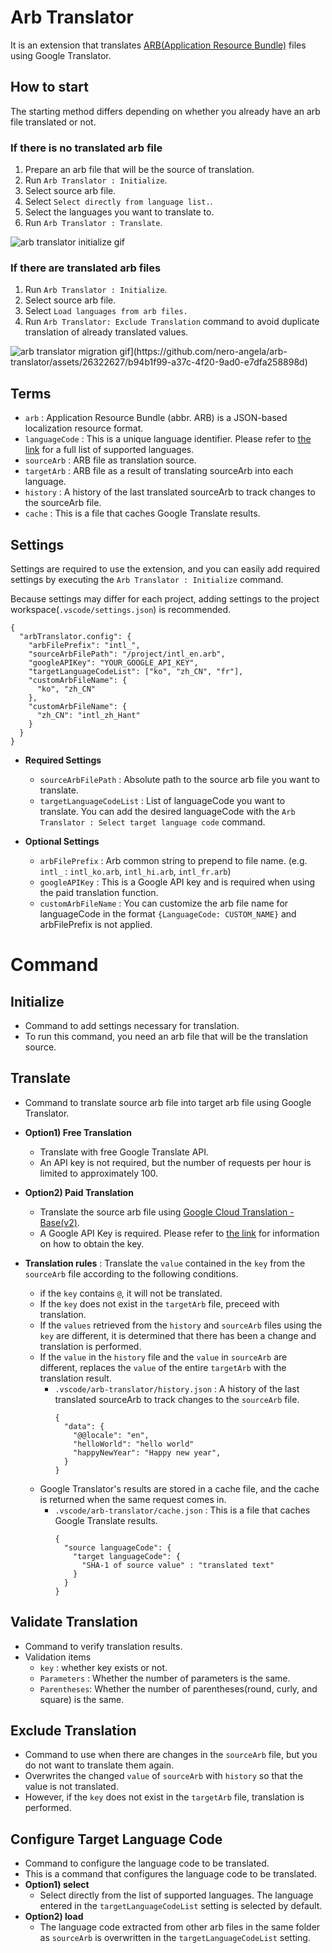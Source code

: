 # Arb Translator
It is an extension that translates [ARB(Application Resource Bundle)](https://github.com/google/app-resource-bundle/wiki/ApplicationResourceBundleSpecification) files using Google Translator.

## How to start
The starting method differs depending on whether you already have an arb file translated or not.

### If there is no translated arb file
1. Prepare an arb file that will be the source of translation.
1. Run `Arb Translator : Initialize`.
1. Select source arb file.
1. Select `Select directly from language list.`.
1. Select the languages you want to translate to.
1. Run `Arb Translator : Translate`.

<img src="https://github.com/nero-angela/arb-translator/assets/26322627/0e65908d-f4de-4924-aaab-fa1454831f20" alt="arb translator initialize gif"/>


### If there are translated arb files
1. Run `Arb Translator : Initialize`.
1. Select source arb file.
1. Select `Load languages from arb files.`
1. Run `Arb Translator: Exclude Translation` command to avoid duplicate translation of already translated values.

<img src="https://github.com/nero-angela/arb-translator/assets/26322627/6858cfe2-4985-4116-a148-c19b678d02e2" alt="arb translator migration gif](https://github.com/nero-angela/arb-translator/assets/26322627/b94b1f99-a37c-4f20-9ad0-e7dfa258898d)" />

## Terms
- `arb` : Application Resource Bundle (abbr. ARB) is a JSON-based localization resource format.
- `languageCode` : This is a unique language identifier. Please refer to [the link](https://gist.github.com/nero-angela/37984030bcc5dd0e62dc3143bb8c053d) for a full list of supported languages.
- `sourceArb` : ARB file as translation source.
- `targetArb` : ARB file as a result of translating sourceArb into each language.
- `history` : A history of the last translated sourceArb to track changes to the sourceArb file.
- `cache` : This is a file that caches Google Translate results.

## Settings
Settings are required to use the extension, and you can easily add required settings by executing the `Arb Translator : Initialize` command.

Because settings may differ for each project, adding settings to the project workspace(`.vscode/settings.json`) is recommended.
  ```
  {
    "arbTranslator.config": {
      "arbFilePrefix": "intl_",
      "sourceArbFilePath": "/project/intl_en.arb",
      "googleAPIKey": "YOUR_GOOGLE_API_KEY",
      "targetLanguageCodeList": ["ko", "zh_CN", "fr"],
      "customArbFileName": {
        "ko", "zh_CN"
      },
      "customArbFileName": {
        "zh_CN": "intl_zh_Hant"
      }
    }
  }
  ```
- **Required Settings**
  - `sourceArbFilePath` : Absolute path to the source arb file you want to translate.
  - `targetLanguageCodeList` : List of languageCode you want to translate. You can add the desired languageCode with the `Arb Translator : Select target language code` command.

- **Optional Settings**
  - `arbFilePrefix` : Arb common string to prepend to file name. (e.g. `intl_` : `intl_ko.arb`, `intl_hi.arb`, `intl_fr.arb`)
  - `googleAPIKey` : This is a Google API key and is required when using the paid translation function.
  - `customArbFileName` : You can customize the arb file name for languageCode in the format `{LanguageCode: CUSTOM_NAME}` and arbFilePrefix is not applied.


# Command

## Initialize
- Command to add settings necessary for translation.
- To run this command, you need an arb file that will be the translation source.

## Translate
- Command to translate source arb file into target arb file using Google Translator.
- **Option1) Free Translation**
  - Translate with free Google Translate API.
  - An API key is not required, but the number of requests per hour is limited to approximately 100.
- **Option2) Paid Translation**
  - Translate the source arb file using [Google Cloud Translation - Base(v2)](https://cloud.google.com/translate/docs/basic/translating-text).
  - A Google API Key is required. Please refer to [the link](https://cloud.google.com/translate/docs/setup) for information on how to obtain the key.

- **Translation rules** : Translate the `value` contained in the `key` from the `sourceArb` file according to the following conditions.
  - if the `key` contains `@`, it will not be translated.
  - If the `key` does not exist in the `targetArb` file, preceed with translation.
  - If the `values` retrieved from the `history` and `sourceArb` files using the `key` are different, it is determined that there has been a change and translation is performed.
  - If the `value` in the `history` file and the `value` in `sourceArb` are different, replaces the `value` of the entire `targetArb` with the translation result.
    - `.vscode/arb-translator/history.json` : A history of the last translated sourceArb to track changes to the `sourceArb` file.
      ```
      {
        "data": {
          "@@locale": "en",
          "helloWorld": "hello world"
          "happyNewYear": "Happy new year",
        }
      }
      ```
  - Google Translator's results are stored in a cache file, and the cache is returned when the same request comes in.
    - `.vscode/arb-translator/cache.json` : This is a file that caches Google Translate results.
      ```
      {
        "source languageCode": {
          "target languageCode": {
            "SHA-1 of source value" : "translated text"
          }
        }
      }
      ```

## Validate Translation
- Command to verify translation results.
- Validation items
  - `key` : whether key exists or not.
  - `Parameters` : Whether the number of parameters is the same.
  - `Parentheses`: Whether the number of parentheses(round, curly, and square) is the same.

## Exclude Translation
- Command to use when there are changes in the `sourceArb` file, but you do not want to translate them again.
- Overwrites the changed `value` of `sourceArb` with `history` so that the value is not translated.
- However, if the `key` does not exist in the `targetArb` file, translation is performed.

## Configure Target Language Code
- Command to configure the language code to be translated.
- This is a command that configures the language code to be translated.
- **Option1) select**
  - Select directly from the list of supported languages. The language entered in the `targetLanguageCodeList` setting is selected by default.
- **Option2) load**
  - The language code extracted from other arb files in the same folder as `sourceArb` is overwritten in the `targetLanguageCodeList` setting.
